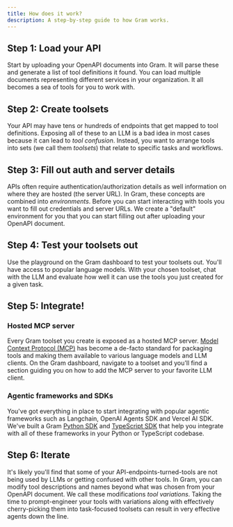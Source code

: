 ```yaml
---
title: How does it work?
description: A step-by-step guide to how Gram works.
---
```


## Step 1: Load your API

Start by uploading your OpenAPI documents into Gram. It will parse these and
generate a list of tool definitions it found. You can load multiple documents representing different services in your organization. It all becomes a sea of tools for you to work with.

## Step 2: Create toolsets

Your API may have tens or hundreds of endpoints that get mapped to tool definitions. Exposing all of these to an LLM is a bad idea in most cases because it can lead to _tool confusion_. Instead, you want to arrange tools into sets (we call them _toolsets_) that relate to specific tasks and workflows.

## Step 3: Fill out auth and server details

APIs often require authentication/authorization details as well information on
where they are hosted (the server URL). In Gram, these concepts are combined into _environments_. Before you can start interacting with tools you want to fill out credentials and server URLs. We create a "default" environment for you that you can start filling out after uploading your OpenAPI document.

## Step 4: Test your toolsets out

Use the playground on the Gram dashboard to test your toolsets out. You'll have access to popular language models. With your chosen toolset, chat with the LLM and evaluate how well it can use the tools you just created for a given task.

## Step 5: Integrate!

### Hosted MCP server

Every Gram toolset you create is exposed as a hosted MCP server. [Model Context Protocol (MCP)][mcp] has become a de-facto standard for packaging tools
and making them available to various language models and LLM clients. On the Gram dashboard, navigate to a toolset and you'll find a section guiding you on how to add the MCP server to your favorite LLM client.

[mcp]: https://modelcontextprotocol.io

### Agentic frameworks and SDKs

You've got everything in place to start integrating with popular agentic frameworks such as Langchain, OpenAI Agents SDK and Vercel AI SDK. We've built a Gram [Python SDK][gram-py] and [TypeScript SDK][gram-ts] that help you integrate with all of these frameworks in your Python or TypeScript codebase.

[gram-py]: https://github.com/speakeasy-api/gram-python
[gram-ts]: https://github.com/speakeasy-api/gram-typescript

## Step 6: Iterate

It's likely you'll find that some of your API-endpoints-turned-tools are not being used by LLMs or getting confused with other tools. In Gram, you can modify tool descriptions and names beyond what was chosen from your OpenAPI document. We call these modifications _tool variations_. Taking the time to prompt-engineer your tools with variations along with effectively cherry-picking them into task-focused toolsets can result in very effective agents down the line.

